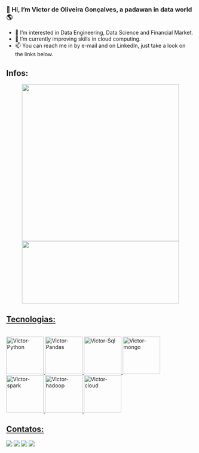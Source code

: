### 👋 Hi, I’m Victor de Oliveira Gonçalves, a padawan in data world 🌎

- 👀 I’m interested in Data Engineering, Data Science and Financial Market.
- 🌱 I’m currently improving skills in cloud computing.
- 📫 You can reach me in by e-mail and on LinkedIn, just take a look on the links below.

## Infos:

[Cards de status de commits e linguagens usadas]: #
<div align="center">
  <a href="https://github.com/victorog17">
  <img width="420px" src="https://github-readme-stats.vercel.app/api?username=victorog17&show_icons=true&theme=radical&include_all_commits=true&count_private=true"/>
  <img width="420px" height="167px" src="https://github-readme-stats.vercel.app/api/top-langs/?username=victorog17&layout=compact&langs_count=7&theme=radical"/>
</div>

## Tecnologias:

[Ícones de ferramentas]: #
<div style="display: inline_block"><br>
 <img height="100px" alt="Victor-Python" src="https://cdn.jsdelivr.net/gh/devicons/devicon/icons/python/python-original-wordmark.svg" />
 <img height="100px" alt="Victor-Pandas" src="https://cdn.jsdelivr.net/gh/devicons/devicon/icons/pandas/pandas-original-wordmark.svg" />
 <img height="100px" alt="Victor-Sql" src="https://cdn.jsdelivr.net/gh/devicons/devicon/icons/mysql/mysql-original-wordmark.svg" />
 <img height="100px" alt="Victor-mongo" src="https://cdn.jsdelivr.net/gh/devicons/devicon/icons/mongodb/mongodb-original-wordmark.svg" />
 <img height="100px" alt="Victor-spark" src="https://symbols.getvecta.com/stencil_74/35_apache-spark.91b7a417a5.svg" />
 <img height="100px" alt="Victor-hadoop" src="https://symbols.getvecta.com/stencil_28/39_hdinsight.aab04dbe9b.svg" />
 <img height="100px" alt="Victor-cloud" src="https://cdn.jsdelivr.net/gh/devicons/devicon/icons/googlecloud/googlecloud-original-wordmark.svg" />
</div>
  
## Contatos:

[Links de contato]: #
<div> 
  <a href = "mailto:victor.og17@gmail.com"><img src="https://img.shields.io/badge/Gmail-D14836?style=for-the-badge&logo=gmail&logoColor=white" target="_blank"></a>
  <a href="https://www.linkedin.com/in/victor-de-oliveira-goncalves/" target="_blank"><img src="https://img.shields.io/badge/-LinkedIn-%230077B5?style=for-the-badge&logo=linkedin&logoColor=white" target="_blank"></a>
  <a href="https://instagram.com/thevictor17" target="_blank"><img src="https://img.shields.io/badge/-Instagram-%23E4405F?style=for-the-badge&logo=instagram&logoColor=white" target="_blank"></a>
  <a href="https://victor-og17.medium.com/" target="_blank"><img src="https://img.shields.io/badge/Medium-12100E?style=for-the-badge&logo=medium&logoColor=white" target="_blank"></a>
  
  
<!---
victorog17/victorog17 is a ✨ special ✨ repository because its `README.md` (this file) appears on your GitHub profile.
You can click the Preview link to take a look at your changes.
--->
